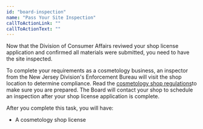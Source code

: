 ```yaml
---
id: "board-inspection"
name: "Pass Your Site Inspection"
callToActionLink: ""
callToActionText: ""
---
```


Now that the Division of Consumer Affairs reviwed your shop license application and confirmed all materials were submitted, you need to have the site inspected. 

To complete your requirements as a cosmetology business, an inspector from the New Jersey Division's Enforcement Bureau will visit the shop location to determine compliance. Read the [cosmetology shop regulations](https://www.njconsumeraffairs.gov/regulations/Chapter-28-Board-of-Cosmetology-and-Hairstyling.pdf)to make sure you are prepared. The Board will contact your shop to schedule an inspection after your shop license application is complete.

After you complete this task, you will have:
- A cosmetology shop license
